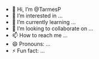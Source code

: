 - 👋 Hi, I’m @TarmesP
- 👀 I’m interested in ...
- 🌱 I’m currently learning ...
- 💞️ I’m looking to collaborate on ...
- 📫 How to reach me ...
- 😄 Pronouns: ...
- ⚡ Fun fact: ...

<!---
TarmesP/TarmesP is a ✨ special ✨ repository because its `README.md` (this file) appears on your GitHub profile.
You can click the Preview link to take a look at your changes.
--->
